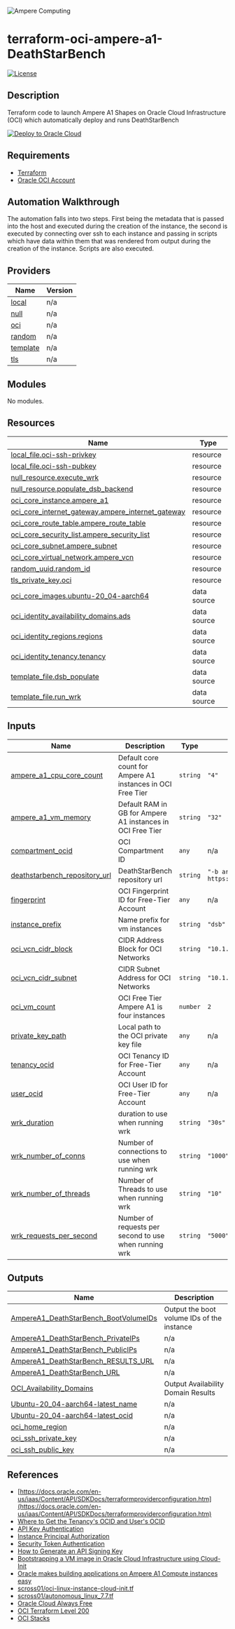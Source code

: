 ![Ampere Computing](https://avatars2.githubusercontent.com/u/34519842?s=400&u=1d29afaac44f477cbb0226139ec83f73faefe154&v=4)

# terraform-oci-ampere-a1-DeathStarBench

[![License](https://img.shields.io/badge/License-Apache%202.0-blue.svg)](https://opensource.org/licenses/Apache-2.0)

## Description

Terraform code to launch Ampere A1 Shapes on Oracle Cloud Infrastructure (OCI) which automatically deploy and runs DeathStarBench

[![Deploy to Oracle Cloud](https://oci-resourcemanager-plugin.plugins.oci.oraclecloud.com/latest/deploy-to-oracle-cloud.svg)](https://cloud.oracle.com/resourcemanager/stacks/create?zipUrl=https://github.com/AmpereComputing/terraform-oci-ampere-a1-DeathStarBench/releases/download/latest/oci-ampere-a1-DeathStarBench-latest.zip)

## Requirements

 * [Terraform](https://www.terraform.io/downloads.html)
 * [Oracle OCI Account](https://www.oracle.com/cloud)



## Automation Walkthrough

The automation falls into two steps.   First being the metadata that is passed into the host and executed during the creation of the instance, the second is executed by connecting over ssh to each instance and passing in scripts which have data within them that was rendered from output during the creation of the instance.  Scripts are also executed.

<!-- BEGIN_TF_DOCS -->
## Providers

| Name | Version |
|------|---------|
| <a name="provider_local"></a> [local](#provider\_local) | n/a |
| <a name="provider_null"></a> [null](#provider\_null) | n/a |
| <a name="provider_oci"></a> [oci](#provider\_oci) | n/a |
| <a name="provider_random"></a> [random](#provider\_random) | n/a |
| <a name="provider_template"></a> [template](#provider\_template) | n/a |
| <a name="provider_tls"></a> [tls](#provider\_tls) | n/a |

## Modules

No modules.

## Resources

| Name | Type |
|------|------|
| [local_file.oci-ssh-privkey](https://registry.terraform.io/providers/hashicorp/local/latest/docs/resources/file) | resource |
| [local_file.oci-ssh-pubkey](https://registry.terraform.io/providers/hashicorp/local/latest/docs/resources/file) | resource |
| [null_resource.execute_wrk](https://registry.terraform.io/providers/hashicorp/null/latest/docs/resources/resource) | resource |
| [null_resource.populate_dsb_backend](https://registry.terraform.io/providers/hashicorp/null/latest/docs/resources/resource) | resource |
| [oci_core_instance.ampere_a1](https://registry.terraform.io/providers/oracle/oci/latest/docs/resources/core_instance) | resource |
| [oci_core_internet_gateway.ampere_internet_gateway](https://registry.terraform.io/providers/oracle/oci/latest/docs/resources/core_internet_gateway) | resource |
| [oci_core_route_table.ampere_route_table](https://registry.terraform.io/providers/oracle/oci/latest/docs/resources/core_route_table) | resource |
| [oci_core_security_list.ampere_security_list](https://registry.terraform.io/providers/oracle/oci/latest/docs/resources/core_security_list) | resource |
| [oci_core_subnet.ampere_subnet](https://registry.terraform.io/providers/oracle/oci/latest/docs/resources/core_subnet) | resource |
| [oci_core_virtual_network.ampere_vcn](https://registry.terraform.io/providers/oracle/oci/latest/docs/resources/core_virtual_network) | resource |
| [random_uuid.random_id](https://registry.terraform.io/providers/hashicorp/random/latest/docs/resources/uuid) | resource |
| [tls_private_key.oci](https://registry.terraform.io/providers/hashicorp/tls/latest/docs/resources/private_key) | resource |
| [oci_core_images.ubuntu-20_04-aarch64](https://registry.terraform.io/providers/oracle/oci/latest/docs/data-sources/core_images) | data source |
| [oci_identity_availability_domains.ads](https://registry.terraform.io/providers/oracle/oci/latest/docs/data-sources/identity_availability_domains) | data source |
| [oci_identity_regions.regions](https://registry.terraform.io/providers/oracle/oci/latest/docs/data-sources/identity_regions) | data source |
| [oci_identity_tenancy.tenancy](https://registry.terraform.io/providers/oracle/oci/latest/docs/data-sources/identity_tenancy) | data source |
| [template_file.dsb_populate](https://registry.terraform.io/providers/hashicorp/template/latest/docs/data-sources/file) | data source |
| [template_file.run_wrk](https://registry.terraform.io/providers/hashicorp/template/latest/docs/data-sources/file) | data source |

## Inputs

| Name | Description | Type | Default | Required |
|------|-------------|------|---------|:--------:|
| <a name="input_ampere_a1_cpu_core_count"></a> [ampere\_a1\_cpu\_core\_count](#input\_ampere\_a1\_cpu\_core\_count) | Default core count for Ampere A1 instances in OCI Free Tier | `string` | `"4"` | no |
| <a name="input_ampere_a1_vm_memory"></a> [ampere\_a1\_vm\_memory](#input\_ampere\_a1\_vm\_memory) | Default RAM in GB for Ampere A1 instances in OCI Free Tier | `string` | `"32"` | no |
| <a name="input_compartment_ocid"></a> [compartment\_ocid](#input\_compartment\_ocid) | OCI Compartment ID | `any` | n/a | yes |
| <a name="input_deathstarbench_repository_url"></a> [deathstarbench\_repository\_url](#input\_deathstarbench\_repository\_url) | DeathStarBench repository url | `string` | `"-b arm64-port https://github.com/AmpereComputing/DeathStarBench.git"` | no |
| <a name="input_fingerprint"></a> [fingerprint](#input\_fingerprint) | OCI Fingerprint ID for Free-Tier Account | `any` | n/a | yes |
| <a name="input_instance_prefix"></a> [instance\_prefix](#input\_instance\_prefix) | Name prefix for vm instances | `string` | `"dsb"` | no |
| <a name="input_oci_vcn_cidr_block"></a> [oci\_vcn\_cidr\_block](#input\_oci\_vcn\_cidr\_block) | CIDR Address Block for OCI Networks | `string` | `"10.1.0.0/16"` | no |
| <a name="input_oci_vcn_cidr_subnet"></a> [oci\_vcn\_cidr\_subnet](#input\_oci\_vcn\_cidr\_subnet) | CIDR Subnet Address for OCI Networks | `string` | `"10.1.1.0/24"` | no |
| <a name="input_oci_vm_count"></a> [oci\_vm\_count](#input\_oci\_vm\_count) | OCI Free Tier Ampere A1 is four instances | `number` | `2` | no |
| <a name="input_private_key_path"></a> [private\_key\_path](#input\_private\_key\_path) | Local path to the OCI private key file | `any` | n/a | yes |
| <a name="input_tenancy_ocid"></a> [tenancy\_ocid](#input\_tenancy\_ocid) | OCI Tenancy ID for Free-Tier Account | `any` | n/a | yes |
| <a name="input_user_ocid"></a> [user\_ocid](#input\_user\_ocid) | OCI User ID for Free-Tier Account | `any` | n/a | yes |
| <a name="input_wrk_duration"></a> [wrk\_duration](#input\_wrk\_duration) | duration to use when running wrk | `string` | `"30s"` | no |
| <a name="input_wrk_number_of_conns"></a> [wrk\_number\_of\_conns](#input\_wrk\_number\_of\_conns) | Number of connections to use when running wrk | `string` | `"1000"` | no |
| <a name="input_wrk_number_of_threads"></a> [wrk\_number\_of\_threads](#input\_wrk\_number\_of\_threads) | Number of Threads to use when running wrk | `string` | `"10"` | no |
| <a name="input_wrk_requests_per_second"></a> [wrk\_requests\_per\_second](#input\_wrk\_requests\_per\_second) | Number of requests per second to use when running wrk | `string` | `"5000"` | no |

## Outputs

| Name | Description |
|------|-------------|
| <a name="output_AmpereA1_DeathStarBench_BootVolumeIDs"></a> [AmpereA1\_DeathStarBench\_BootVolumeIDs](#output\_AmpereA1\_DeathStarBench\_BootVolumeIDs) | Output the boot volume IDs of the instance |
| <a name="output_AmpereA1_DeathStarBench_PrivateIPs"></a> [AmpereA1\_DeathStarBench\_PrivateIPs](#output\_AmpereA1\_DeathStarBench\_PrivateIPs) | n/a |
| <a name="output_AmpereA1_DeathStarBench_PublicIPs"></a> [AmpereA1\_DeathStarBench\_PublicIPs](#output\_AmpereA1\_DeathStarBench\_PublicIPs) | n/a |
| <a name="output_AmpereA1_DeathStarBench_RESULTS_URL"></a> [AmpereA1\_DeathStarBench\_RESULTS\_URL](#output\_AmpereA1\_DeathStarBench\_RESULTS\_URL) | n/a |
| <a name="output_AmpereA1_DeathStarBench_URL"></a> [AmpereA1\_DeathStarBench\_URL](#output\_AmpereA1\_DeathStarBench\_URL) | n/a |
| <a name="output_OCI_Availability_Domains"></a> [OCI\_Availability\_Domains](#output\_OCI\_Availability\_Domains) | Output Availability Domain Results |
| <a name="output_Ubuntu-20_04-aarch64-latest_name"></a> [Ubuntu-20\_04-aarch64-latest\_name](#output\_Ubuntu-20\_04-aarch64-latest\_name) | n/a |
| <a name="output_Ubuntu-20_04-aarch64-latest_ocid"></a> [Ubuntu-20\_04-aarch64-latest\_ocid](#output\_Ubuntu-20\_04-aarch64-latest\_ocid) | n/a |
| <a name="output_oci_home_region"></a> [oci\_home\_region](#output\_oci\_home\_region) | n/a |
| <a name="output_oci_ssh_private_key"></a> [oci\_ssh\_private\_key](#output\_oci\_ssh\_private\_key) | n/a |
| <a name="output_oci_ssh_public_key"></a> [oci\_ssh\_public\_key](#output\_oci\_ssh\_public\_key) | n/a |
<!-- END_TF_DOCS -->


## References

* [https://docs.oracle.com/en-us/iaas/Content/API/SDKDocs/terraformproviderconfiguration.htm](https://docs.oracle.com/en-us/iaas/Content/API/SDKDocs/terraformproviderconfiguration.htm)
* [Where to Get the Tenancy's OCID and User's OCID](https://docs.oracle.com/en-us/iaas/Content/API/Concepts/apisigningkey.htm#five)
* [API Key Authentication](https://docs.oracle.com/en-us/iaas/Content/API/SDKDocs/terraformproviderconfiguration.htm#APIKeyAuth)
* [Instance Principal Authorization](https://docs.oracle.com/en-us/iaas/Content/API/SDKDocs/terraformproviderconfiguration.htm#instancePrincipalAuth)
* [Security Token Authentication](https://docs.oracle.com/en-us/iaas/Content/API/SDKDocs/terraformproviderconfiguration.htm#securityTokenAuth)
* [How to Generate an API Signing Key](https://docs.oracle.com/en-us/iaas/Content/API/Concepts/apisigningkey.htm#two)
* [Bootstrapping a VM image in Oracle Cloud Infrastructure using Cloud-Init](https://martincarstenbach.wordpress.com/2018/11/30/bootstrapping-a-vm-image-in-oracle-cloud-infrastructure-using-cloud-init/)
* [Oracle makes building applications on Ampere A1 Compute instances easy](https://blogs.oracle.com/cloud-infrastructure/post/oracle-makes-building-applications-on-ampere-a1-compute-instances-easy?source=:ow:o:p:nav:062520CloudComputeBC)
* [scross01/oci-linux-instance-cloud-init.tf](https://gist.github.com/scross01/5a66207fdc731dd99869a91461e9e2b8)
* [scross01/autonomous_linux_7.7.tf](https://gist.github.com/scross01/bcd21c12b15787f3ae9d51d0d9b2df06)
* [Oracle Cloud Always Free](https://www.oracle.com/cloud/free/#always-free)
* [OCI Terraform Level 200](https://www.oracle.com/a/ocom/docs/terraform-200.pdf)
* [OCI Stacks](https://docs.oracle.com/en/cloud/paas/cloud-stack-manager/csmug/oracle-cloud-stack-manager.html#GUID-CE12A1EA-7AB9-4ED2-B63F-553EA9C2CC1D)
